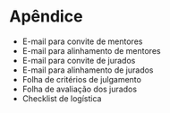 # Apêndice

* E-mail para convite de mentores
* E-mail para alinhamento de mentores
* E-mail para convite de jurados
* E-mail para alinhamento de jurados
* Folha de critérios de julgamento
* Folha de avaliação dos jurados
* Checklist de logística